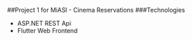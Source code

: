 ##Project 1 for MiASI - Cinema Reservations
###Technologies
- ASP.NET REST Api
- Flutter Web Frontend

